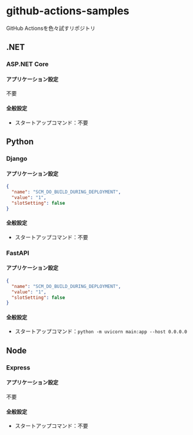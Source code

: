# github-actions-samples
GitHub Actionsを色々試すリポジトリ

## .NET

### ASP.NET Core

#### アプリケーション設定
不要

#### 全般設定
- スタートアップコマンド：不要

## Python

### Django

#### アプリケーション設定
```json
{
  "name": "SCM_DO_BUILD_DURING_DEPLOYMENT",
  "value": "1",
  "slotSetting": false
}
```

#### 全般設定
- スタートアップコマンド：不要

### FastAPI

#### アプリケーション設定
```json
{
  "name": "SCM_DO_BUILD_DURING_DEPLOYMENT",
  "value": "1",
  "slotSetting": false
}
```

#### 全般設定
- スタートアップコマンド：`python -m uvicorn main:app --host 0.0.0.0`

## Node

### Express

#### アプリケーション設定
不要

#### 全般設定
- スタートアップコマンド：不要
